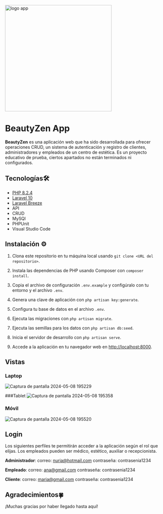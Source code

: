 <img src="https://github.com/nuriadevs/FullStack-Laravel-App/assets/78706031/219dbe98-b0ce-430c-abd7-d93297aeffb5" width="350" height="350" alt="logo app">

# BeautyZen App

**BeautyZen** es una aplicación web que ha sido desarrollada para ofrecer operaciones CRUD, un sistema de autenticación y registro de clientes, administradores y empleados de un centro de estética. Es un proyecto educativo de prueba, ciertos apartados no están terminados ni configurados. 

## Tecnologías🛠️
* [PHP 8.2.4](https://www.php.net/releases/8_2_4.php)
* [Laravel 10](https://laravel.com/docs/10.x)
* [Laravel Breeze](https://laravel.com/docs/10.x/starter-kits#laravel-breeze)
* API
* CRUD
* MySQl
* PHPUnit
* Visual Studio Code


## Instalación ⚙️

1. Clona este repositorio en tu máquina local usando `git clone <URL del repositorio>`.

2. Instala las dependencias de PHP usando Composer con `composer install`.

3. Copia el archivo de configuración `.env.example` y configúralo con tu entorno y el archivo `.env`.

4. Genera una clave de aplicación con `php artisan key:generate`.

5. Configura tu base de datos en el archivo `.env`.

6. Ejecuta las migraciones con `php artisan migrate`.

7. Ejecuta las semillas para los datos con `php artisan db:seed`.

8. Inicia el servidor de desarrollo con `php artisan serve`.

9. Accede a la aplicación en tu navegador web en [http://localhost:8000](http://localhost:8000).

## Vistas
### Laptop
![Captura de pantalla 2024-05-08 195229](https://github.com/nuriadevs/FullStack-Laravel-App/assets/78706031/dbdc3b63-004b-4f00-8fdf-b556e4e54d6d)

###Tablet
![Captura de pantalla 2024-05-08 195358](https://github.com/nuriadevs/FullStack-Laravel-App/assets/78706031/bad54881-d049-439c-887c-8e17b288a528)

### Móvil
![Captura de pantalla 2024-05-08 195520](https://github.com/nuriadevs/FullStack-Laravel-App/assets/78706031/229729fa-a81f-429b-966a-dd798cb1b32e)


## Login
Los siguientes perfiles te permitirán acceder a la aplicación según el rol que elijas. Los empleados pueden ser médico, estético,  auxiliar o recepcionista.

**Administrador**:
correo: nuria@hotmail.com
contraseña: contrasenia1234 

**Empleado**: 
correo: ana@gmail.com
contraseña: contrasenia1234 

**Cliente**:
correo: maria@gmail.com
contraseña: contrasenia1234 


## Agradecimientos🍀
¡Muchas gracias por haber llegado hasta aquí!


